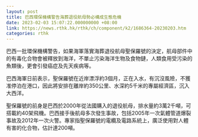 ```yaml
---
layout: post
title: 巴西環保機構警告海葬退役航母勢必構成生態危機
date: 2023-02-03 15:07:22.000000000 +08:00
link: https://news.rthk.hk/rthk/ch/component/k2/1686364-20230203.htm
categories: rthk
---
```


巴西一批環保機構警告，如果海軍落實海葬退役航母聖保羅號的決定，航母部件中的有毒化合物會被釋放到海洋，不單止污染海洋生物及食物鏈，人類食用受污染的魚類後，更會引發癌症及先天疾病等。

巴西海軍日前表示，聖保羅號在近岸漂浮約3個月，正在入水，有沉沒風險，不獲准停泊在港口，因此將安排在離岸約350公里、水深約5千米的專屬經濟區，沉入大西洋。

聖保羅號的前身是巴西於2000年從法國購入的退役航母，排水量約3萬2千噸，可搭載約40架飛機。巴西接手後航母多次發生事故，包括2005年一次氣體管道爆裂事故及2012年一次火警。專家指聖保羅號的電纜及電路系統上，廣泛使用對人體有害的化合物，估計達200噸。
